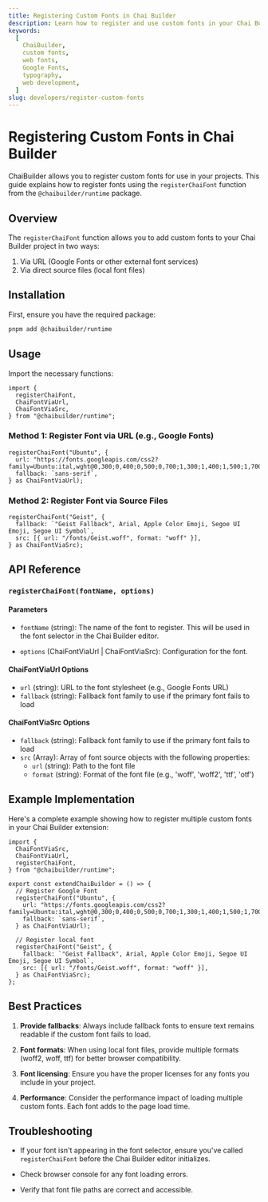 ```yaml
---
title: Registering Custom Fonts in Chai Builder
description: Learn how to register and use custom fonts in your Chai Builder projects using the registerChaiFont function.
keywords:
  [
    ChaiBuilder,
    custom fonts,
    web fonts,
    Google Fonts,
    typography,
    web development,
  ]
slug: developers/register-custom-fonts
---
```


# Registering Custom Fonts in Chai Builder

ChaiBuilder allows you to register custom fonts for use in your projects. This guide explains how to register fonts using the `registerChaiFont` function from the `@chaibuilder/runtime` package.

## Overview

The `registerChaiFont` function allows you to add custom fonts to your Chai Builder project in two ways:

1. Via URL (Google Fonts or other external font services)
2. Via direct source files (local font files)

## Installation

First, ensure you have the required package:

```bash
pnpm add @chaibuilder/runtime
```

## Usage

Import the necessary functions:

```tsx
import {
  registerChaiFont,
  ChaiFontViaUrl,
  ChaiFontViaSrc,
} from "@chaibuilder/runtime";
```

### Method 1: Register Font via URL (e.g., Google Fonts)

```tsx
registerChaiFont("Ubuntu", {
  url: "https://fonts.googleapis.com/css2?family=Ubuntu:ital,wght@0,300;0,400;0,500;0,700;1,300;1,400;1,500;1,700&display=swap",
  fallback: `sans-serif`,
} as ChaiFontViaUrl);
```

### Method 2: Register Font via Source Files

```tsx
registerChaiFont("Geist", {
  fallback: `"Geist Fallback", Arial, Apple Color Emoji, Segoe UI Emoji, Segoe UI Symbol`,
  src: [{ url: "/fonts/Geist.woff", format: "woff" }],
} as ChaiFontViaSrc);
```

## API Reference

### `registerChaiFont(fontName, options)`

#### Parameters

- `fontName` (string): The name of the font to register. This will be used in the font selector in the Chai Builder editor.

- `options` (ChaiFontViaUrl | ChaiFontViaSrc): Configuration for the font.

#### ChaiFontViaUrl Options

- `url` (string): URL to the font stylesheet (e.g., Google Fonts URL)
- `fallback` (string): Fallback font family to use if the primary font fails to load

#### ChaiFontViaSrc Options

- `fallback` (string): Fallback font family to use if the primary font fails to load
- `src` (Array): Array of font source objects with the following properties:
  - `url` (string): Path to the font file
  - `format` (string): Format of the font file (e.g., 'woff', 'woff2', 'ttf', 'otf')

## Example Implementation

Here's a complete example showing how to register multiple custom fonts in your Chai Builder extension:

```tsx
import {
  ChaiFontViaSrc,
  ChaiFontViaUrl,
  registerChaiFont,
} from "@chaibuilder/runtime";

export const extendChaiBuilder = () => {
  // Register Google Font
  registerChaiFont("Ubuntu", {
    url: "https://fonts.googleapis.com/css2?family=Ubuntu:ital,wght@0,300;0,400;0,500;0,700;1,300;1,400;1,500;1,700&display=swap",
    fallback: `sans-serif`,
  } as ChaiFontViaUrl);

  // Register local font
  registerChaiFont("Geist", {
    fallback: `"Geist Fallback", Arial, Apple Color Emoji, Segoe UI Emoji, Segoe UI Symbol`,
    src: [{ url: "/fonts/Geist.woff", format: "woff" }],
  } as ChaiFontViaSrc);
};
```

## Best Practices

1. **Provide fallbacks**: Always include fallback fonts to ensure text remains readable if the custom font fails to load.

2. **Font formats**: When using local font files, provide multiple formats (woff2, woff, ttf) for better browser compatibility.

3. **Font licensing**: Ensure you have the proper licenses for any fonts you include in your project.

4. **Performance**: Consider the performance impact of loading multiple custom fonts. Each font adds to the page load time.

## Troubleshooting

- If your font isn't appearing in the font selector, ensure you've called `registerChaiFont` before the Chai Builder editor initializes.

- Check browser console for any font loading errors.

- Verify that font file paths are correct and accessible.
